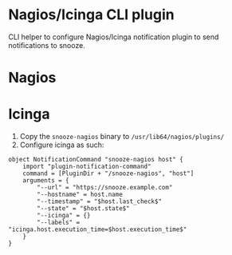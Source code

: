 # Nagios/Icinga CLI plugin

CLI helper to configure Nagios/Icinga notification plugin to send notifications to snooze.

# Nagios


# Icinga

1) Copy the `snooze-nagios` binary to `/usr/lib64/nagios/plugins/`
2) Configure icinga as such:
```
object NotificationCommand "snooze-nagios host" {
    import "plugin-notification-command"
    command = [PluginDir + "/snooze-nagios", "host"]
    arguments = {
        "--url" = "https://snooze.example.com"
        "--hostname" = host.name
        "--timestamp" = "$host.last_check$"
        "--state" = "$host.state$"
        "--icinga" = {}
        "--labels" = "icinga.host.execution_time=$host.execution_time$"
    }
}
```
